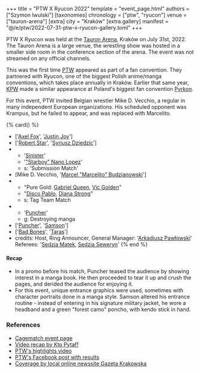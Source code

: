 +++
title = "PTW X Ryucon 2022"
template = "event_page.html"
authors = ["Szymon Iwulski"]
[taxonomies]
chronology = ["ptw", "ryucon"]
venue = ["tauron-arena"]
[extra]
city = "Kraków"
[extra.gallery]
manifest = "@/e/ptw/2022-07-31-ptw-x-ryucon-gallery.toml"
+++

PTW X Ryucon was held at the [Tauron Arena](@/v/tauron-arena.md), Kraków on July 31st, 2022. The Tauron Arena is a large venue, the wrestling show was hosted in a smaller side room in the conference section of the arena. The event was not streamed on any official channels.

This was the first time [PTW](@/o/ptw.md) appeared as part of a fan convention.
They partnered with Ryucon, one of the biggest Polish anime/manga conventions, which takes place annually in Kraków.
Earlier that same year, [KPW](@/o/kpw.md) made a similar appearance at Poland's biggest fan convention [Pyrkon](@/e/kpw/2022-06-18-kpw-pyrkon-2022.md).

For this event, PTW invited Belgian wrestler Mike D. Vecchio, a regular in many independent European organizations. His scheduled opponent was Krampus, but he failed to appear, and was replaced with Marcelito.

{% card() %}
- ['[Axel Fox](@/w/axel-fox.md)', '[Justin Joy](@/w/justin-joy.md)']
- ['[Robert Star](@/w/robert-star.md)', '[Syriusz Dziedzic](@/w/dziedzic.md)']
- - '[Sinister](@/w/sinister.md)'
  - '["Starboy" Nano Lopez](@/w/nano-lopez.md)'
  - s: 'Submission Match'
- [Mike D. Vecchio, '[Marcel "Marcelito" Budzianowski](@/w/marcelito.md)']
- - "Pure Gold: [Gabriel Queen](@/w/gabriel-queen.md), [Vic Golden](@/w/vic-golden.md)"
  - "[Disco Pablo](@/w/disco-pablo.md), [Diana Strong](@/w/diana-strong.md)"
  - s: Tag Team Match
- - '[Puncher](@/w/puncher.md)'
  - g: Destroying manga
- ['[Puncher](@/w/puncher.md)', '[Samson](@/w/samson.md)']
- ['[Bad Bones](@/w/bad-bones.md)', '[Taras](@/w/taras.md)']
- credits:
    Host, Ring Announcer, General Manager: '[Arkadiusz Pawłowski](@/w/pan-pawlowski.md)'
    Referees: '[Sędzia Matek](@/w/sedzia-matek.md), [Sędzia Seweryn](@/w/sedzia-seweryn.md)'
{% end %}


#### Recap

* In a promo before his match, Puncher teased the audience by showing interest in a manga book. He then proceeded to tear it up and crush the pages, and derided the audience for enjoying it.
* For this event, unique entrance graphics were used, sometimes with character portraits done in a manga style. Samson altered his entrance routine - instead of entering in his signature military jacket, he wore a headband and a green "forest camo" poncho, with kendo stick in hand.

### References

* [Cagematch event page](https://www.cagematch.net/?id=1&nr=346589)
* [Video recap by Kto Pytał?](https://www.youtube.com/watch?v=cnhTKPqQHg4)
* [PTW's highlights video](https://www.youtube.com/watch?v=dHyPlu3scNs)
* [PTW's Facebook post with results](https://www.facebook.com/PrimeTimeWrestlingPL/posts/pfbid02LqWm9jDNp18Bb4rMED5fpwZuQQXeRoWpDFC9vXVSa4BsbEGoBGY12Zd1xy6yHfq2l)
* [Coverage by local online newssite Gazeta Krakowska](https://gazetakrakowska.pl/krakow-gala-wrestlingu-w-tauron-arenie-czegos-takiego-jeszcze-tu-nie-bylo-zobaczcie-zdjecia-z-imprezy-w-ramach-festiwalu-ryucon/ar/c2-16538037)
